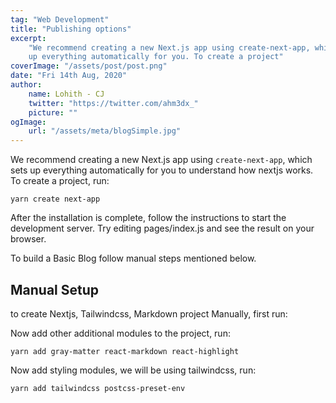 ```yaml
---
tag: "Web Development"
title: "Publishing options"
excerpt:
    "We recommend creating a new Next.js app using create-next-app, which sets
    up everything automatically for you. To create a project"
coverImage: "/assets/post/post.png"
date: "Fri 14th Aug, 2020"
author:
    name: Lohith - CJ
    twitter: "https://twitter.com/ahm3dx_"
    picture: ""
ogImage:
    url: "/assets/meta/blogSimple.jpg"
---
```


We recommend creating a new Next.js app using `create-next-app`, which sets up
everything automatically for you to understand how nextjs works. To create a
project, run:

```shell
yarn create next-app
```

After the installation is complete, follow the instructions to start the
development server. Try editing pages/index.js and see the result on your
browser.

To build a Basic Blog follow manual steps mentioned below.

## Manual Setup

to create Nextjs, Tailwindcss, Markdown project Manually, first run:

Now add other additional modules to the project, run:

```shell
yarn add gray-matter react-markdown react-highlight
```

Now add styling modules, we will be using tailwindcss, run:

```shell
yarn add tailwindcss postcss-preset-env
```
